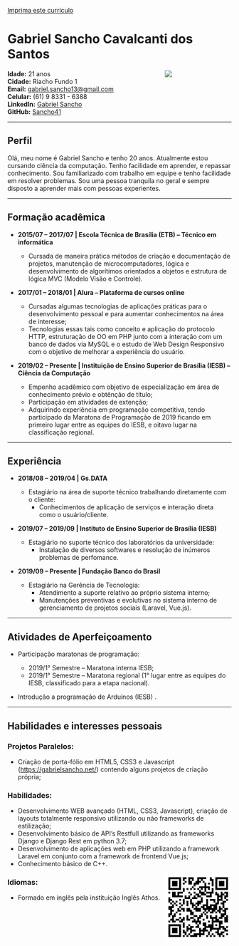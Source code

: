 [Imprima este currículo](https://Sancho41.github.io/curriculum.html#print)
# Gabriel Sancho Cavalcanti dos Santos

<img src="https://avatars.githubusercontent.com/Sancho41" align="right" width="150"></img>
**Idade:** 21 anos<br>
**Cidade:** Riacho Fundo 1<br>
**Email:** gabriel.sancho13@gmail.com<br>
**Celular:** (61) 9 8331 - 6388<br>
**LinkedIn:** [Gabriel Sancho](https://www.linkedin.com/in/gabriel-sancho-99888a180/)<br>
**GitHub:** [Sancho41](https://github.com/Sancho41)<br>

___

## Perfil 
Olá, meu nome é Gabriel Sancho e tenho 20 anos. Atualmente estou cursando ciência da computação.
Tenho facilidade em aprender, e repassar conhecimento. Sou familiarizado com trabalho em equipe e tenho facilidade em resolver problemas.
Sou uma pessoa tranquila no geral e sempre disposto a aprender mais com pessoas experientes.

---

## Formação acadêmica
- **2015/07 – 2017/07 | Escola Técnica de Brasília (ETB) – Técnico em informática**
  - Cursada de maneira prática métodos de criação e documentação de projetos, manutenção de microcomputadores, lógica e desenvolvimento de algorítimos orientados a objetos e estrutura de lógica MVC (Modelo Visão e Controle).

- **2017/01 – 2018/01 | Alura – Plataforma de cursos online**
    - Cursadas algumas tecnologias de aplicações práticas para o desenvolvimento pessoal e para aumentar conhecimentos na área de interesse;
    - Tecnologias essas tais como conceito e aplicação do protocolo HTTP, estruturação de OO em PHP junto com a interação com um banco de dados via MySQL e o estudo de Web Design Responsivo com o objetivo de melhorar a experiência do usuário.
- **2019/02 – Presente | Instituição de Ensino Superior de Brasília (IESB) – Ciência da Computação**
    - Empenho acadêmico com objetivo de especialização em área de conhecimento prévio e obtênção de título;
    - Participação em atividades de extenção;
    - Adquirindo experiência em programação competitiva, tendo participado da Maratona de Programação de 2019 ficando em primeiro lugar entre as equipes do IESB, e oitavo lugar na classificação regional.

---

## Experiência
- **2018/08 – 2019/04 | Gs.DATA**
    - Estagiário na área de suporte técnico trabalhando diretamente com o cliente:
      - Conhecimentos de aplicação de serviços e interação direta como o usuário/cliente.

- **2019/07 – 2019/09 | Instituto de Ensino Superior de Brasília (IESB)**
    - Estagiário no suporte técnico dos laboratórios da universidade:
        - Instalação de diversos softwares e resolução de inúmeros problemas de perfomance.

- **2019/09 – Presente | Fundação Banco do Brasil**
    - Estagiário na Gerência de Tecnologia:
        - Atendimento a suporte relativo ao próprio sistema interno;
        - Manutenções preventivas e evolutivas no sistema interno de gerenciamento de projetos sociais (Laravel, Vue.js).

---

## Atividades de Aperfeiçoamento

- Participação maratonas de programação:
    - 2019/1° Semestre – Maratona interna IESB;
    - 2019/1° Semestre – Maratona regional (1° lugar entre as equipes do IESB, classificado para a etapa nacional).

- Introdução a programação de Arduinos (IESB) .

---  

## Habilidades e interesses pessoais
### Projetos Paralelos:
  - Criação de porta-fólio em HTML5, CSS3 e Javascript (https://gabrielsancho.net/) contendo alguns projetos de criação própria;
### Habilidades:
  - Desenvolvimento WEB avançado (HTML, CSS3, Javascript), criação de layouts totalmente responsivo utilizando ou não frameworks de estilização;
  - Desenvolvimento básico de API’s Restfull utilizando as frameworks Django e Django Rest em python 3.7;
  - Desenvolvimento de aplicações web em PHP utilizando a framework Laravel em conjunto com a framework de frontend Vue.js;
  - Conhecimento básico de C++.
  
<img src="assets/img/qrcode.png" width="150" align="right"></img>
### Idiomas:
  - Formado em inglês pela instituição Inglês Athos.



